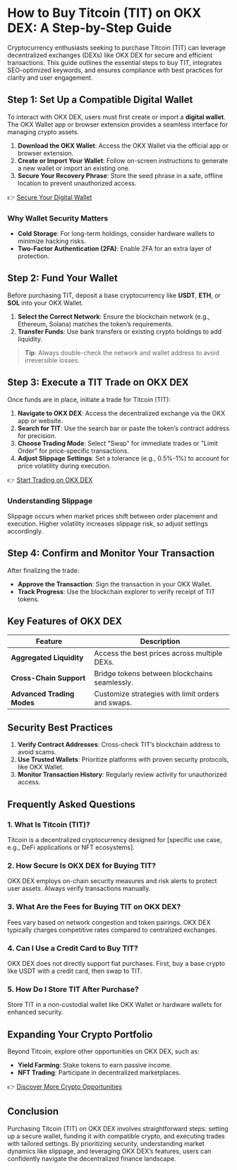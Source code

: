 # How to Buy Titcoin (TIT) on OKX DEX: A Step-by-Step Guide  

Cryptocurrency enthusiasts seeking to purchase Titcoin (TIT) can leverage decentralized exchanges (DEXs) like OKX DEX for secure and efficient transactions. This guide outlines the essential steps to buy TIT, integrates SEO-optimized keywords, and ensures compliance with best practices for clarity and user engagement.  

## Step 1: Set Up a Compatible Digital Wallet  

To interact with OKX DEX, users must first create or import a **digital wallet**. The OKX Wallet app or browser extension provides a seamless interface for managing crypto assets.  

1. **Download the OKX Wallet**: Access the OKX Wallet via the official app or browser extension.  
2. **Create or Import Your Wallet**: Follow on-screen instructions to generate a new wallet or import an existing one.  
3. **Secure Your Recovery Phrase**: Store the seed phrase in a safe, offline location to prevent unauthorized access.  

👉 [Secure Your Digital Wallet](https://bit.ly/okx-bonus)  

### Why Wallet Security Matters  
- **Cold Storage**: For long-term holdings, consider hardware wallets to minimize hacking risks.  
- **Two-Factor Authentication (2FA)**: Enable 2FA for an extra layer of protection.  

## Step 2: Fund Your Wallet  

Before purchasing TIT, deposit a base cryptocurrency like **USDT**, **ETH**, or **SOL** into your OKX Wallet.  

1. **Select the Correct Network**: Ensure the blockchain network (e.g., Ethereum, Solana) matches the token’s requirements.  
2. **Transfer Funds**: Use bank transfers or existing crypto holdings to add liquidity.  

> **Tip**: Always double-check the network and wallet address to avoid irreversible losses.  

## Step 3: Execute a TIT Trade on OKX DEX  

Once funds are in place, initiate a trade for Titcoin (TIT):  

1. **Navigate to OKX DEX**: Access the decentralized exchange via the OKX app or website.  
2. **Search for TIT**: Use the search bar or paste the token’s contract address for precision.  
3. **Choose Trading Mode**: Select "Swap" for immediate trades or "Limit Order" for price-specific transactions.  
4. **Adjust Slippage Settings**: Set a tolerance (e.g., 0.5%-1%) to account for price volatility during execution.  

👉 [Start Trading on OKX DEX](https://bit.ly/okx-bonus)  

### Understanding Slippage  
Slippage occurs when market prices shift between order placement and execution. Higher volatility increases slippage risk, so adjust settings accordingly.  

## Step 4: Confirm and Monitor Your Transaction  

After finalizing the trade:  
- **Approve the Transaction**: Sign the transaction in your OKX Wallet.  
- **Track Progress**: Use the blockchain explorer to verify receipt of TIT tokens.  

## Key Features of OKX DEX  

| Feature               | Description                          |  
|-----------------------|--------------------------------------|  
| **Aggregated Liquidity** | Access the best prices across multiple DEXs. |  
| **Cross-Chain Support** | Bridge tokens between blockchains seamlessly. |  
| **Advanced Trading Modes** | Customize strategies with limit orders and swaps. |  

## Security Best Practices  

1. **Verify Contract Addresses**: Cross-check TIT’s blockchain address to avoid scams.  
2. **Use Trusted Wallets**: Prioritize platforms with proven security protocols, like OKX Wallet.  
3. **Monitor Transaction History**: Regularly review activity for unauthorized access.  

## Frequently Asked Questions  

### 1. What Is Titcoin (TIT)?  
Titcoin is a decentralized cryptocurrency designed for [specific use case, e.g., DeFi applications or NFT ecosystems].  

### 2. How Secure Is OKX DEX for Buying TIT?  
OKX DEX employs on-chain security measures and risk alerts to protect user assets. Always verify transactions manually.  

### 3. What Are the Fees for Buying TIT on OKX DEX?  
Fees vary based on network congestion and token pairings. OKX DEX typically charges competitive rates compared to centralized exchanges.  

### 4. Can I Use a Credit Card to Buy TIT?  
OKX DEX does not directly support fiat purchases. First, buy a base crypto like USDT with a credit card, then swap to TIT.  

### 5. How Do I Store TIT After Purchase?  
Store TIT in a non-custodial wallet like OKX Wallet or hardware wallets for enhanced security.  

## Expanding Your Crypto Portfolio  

Beyond Titcoin, explore other opportunities on OKX DEX, such as:  
- **Yield Farming**: Stake tokens to earn passive income.  
- **NFT Trading**: Participate in decentralized marketplaces.  

👉 [Discover More Crypto Opportunities](https://bit.ly/okx-bonus)  

## Conclusion  

Purchasing Titcoin (TIT) on OKX DEX involves straightforward steps: setting up a secure wallet, funding it with compatible crypto, and executing trades with tailored settings. By prioritizing security, understanding market dynamics like slippage, and leveraging OKX DEX’s features, users can confidently navigate the decentralized finance landscape.  
